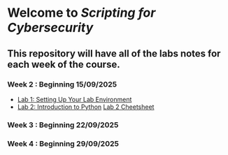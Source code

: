 # Welcome to *Scripting for Cybersecurity*

## This repository will have all of the labs notes for each week of the course.  

### Week 2 : Beginning 15/09/2025
- [Lab 1: Setting Up Your Lab Environment](https://github.com/MarkCummins-SETU/Scripting-for-Cybersecurity/blob/main/lab1.md)
- [Lab 2: Introduction to Python](https://github.com/MarkCummins-SETU/Scripting-for-Cybersecurity/blob/main/lab2.md) [Lab 2 Cheetsheet](https://github.com/MarkCummins-SETU/Scripting-for-Cybersecurity/blob/main/lab2-cheetsheet.md)

### Week 3 : Beginning 22/09/2025  


### Week 4 : Beginning 29/09/2025
